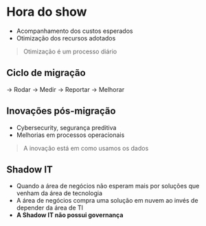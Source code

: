 # Hora do show

- Acompanhamento dos custos esperados
- Otimização dos recursos adotados

> Otimização é um processo diário

## Ciclo de migração
-> Rodar -> Medir -> Reportar -> Melhorar

## Inovações pós-migração
- Cybersecurity, segurança preditiva
- Melhorias em processos operacionais

> A inovação está em como usamos os dados

## Shadow IT
- Quando a área de negócios não esperam mais por soluções que venham da área de tecnologia
- A área de negócios compra uma solução em nuvem ao invés de depender da área de TI
- **A Shadow IT não possui governança**